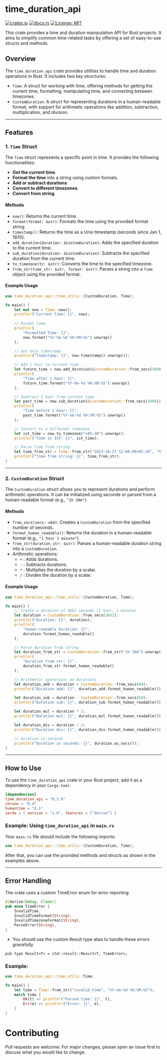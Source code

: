 # time_duration_api 
[![crates.io](https://img.shields.io/crates/v/time_duration_api)](https://crates.io/crates/time_duration_api) [![docs.rs](https://docs.rs/time_duration_api/badge.svg)](https://docs.rs/time_duration_api) [![License: MIT](https://img.shields.io/badge/License-MIT-yellow.svg)](https://opensource.org/licenses/MIT)

This crate provides a time and duration manipulation API for Rust projects. It aims to simplify common time-related tasks by offering a set of easy-to-use structs and methods.


## Overview

The `time_duration_api` crate provides utilities to handle time and duration operations in Rust. It includes two key structures:

- `Time`: A struct for working with time, offering methods for getting the current time, formatting, manipulating time, and converting between timezones.
- `CustomDuration`: A struct for representing durations in a human-readable format, with support for arithmetic operations like addition, subtraction, multiplication, and division.

---

## Features

### 1. `Time` Struct

The `Time` struct represents a specific point in time. It provides the following functionalities:

- **Get the current time**.
- **Format the time** into a string using custom formats.
- **Add or subtract durations**.
- **Convert to different timezones**.
- **Convert from string**.

#### Methods

- `now()`: Returns the current time.
- `format(format: &str)`: Formats the time using the provided format string.
- `timestamp()`: Returns the time as a Unix timestamp (seconds since Jan 1, 1970).
- `add_duration(duration: &CustomDuration)`: Adds the specified duration to the current time.
- `sub_duration(duration: &CustomDuration)`: Subtracts the specified duration from the current time.
- `to_timezone(tz: &str)`: Converts the time to the specified timezone.
- `from_str(time_str: &str, format: &str)`: Parses a string into a `Time` object using the provided format.

#### Example Usage

```rust
use time_duration_api::time_utils::{CustomDuration, Time};

fn main() {
    let mut now = Time::now();
    println!("Current Time: {}", now);
    
    // Format time
    println!(
        "Formatted Time: {}",
        now.format("%Y-%m-%d %H:%M:%S").unwrap()
    );

    // Get Unix timestamp
    println!("Timestamp: {}", now.timestamp().unwrap());

    // Add 1 hour to current time
    let future_time = now.add_duration(&CustomDuration::from_secs(3600));
    println!(
        "Time after 1 hour: {}",
        future_time.format("%Y-%m-%d %H:%M:%S").unwrap()
    );

    // Subtract 1 hour from current time
    let past_time = now.sub_duration(&CustomDuration::from_secs(3600));
    println!(
        "Time before 1 hour: {}",
        past_time.format("%Y-%m-%d %H:%M:%S").unwrap()
    );

    // Convert to a different timezone
    let ist_time = now.to_timezone("+05:30").unwrap();
    println!("Time in IST: {}", ist_time);

    // Parse time from string
    let time_from_str = Time::from_str("2023-10-27 12:00:00+05:30", "%Y-%m-%d %H:%M:%S%z").unwrap();
    println!("Time from string: {}", time_from_str);
}
```

---

### 2. `CustomDuration` Struct

The `CustomDuration` struct allows you to represent durations and perform arithmetic operations. It can be initialized using seconds or parsed from a human-readable format (e.g., `"1h 30m"`).

#### Methods

- `from_secs(secs: u64)`: Creates a `CustomDuration` from the specified number of seconds.
- `format_human_readable()`: Returns the duration in a human-readable format (e.g., `"1 hour 1 minute"`).
- `from_str(duration_str: &str)`: Parses a human-readable duration string into a `CustomDuration`.
- Arithmetic operations:
  - `+` : Adds durations.
  - `-` : Subtracts durations.
  - `*` : Multiplies the duration by a scalar.
  - `/` : Divides the duration by a scalar.

#### Example Usage

```rust
use time_duration_api::time_utils::{CustomDuration, Time};

fn main() {
    // Create a duration of 3661 seconds (1 hour, 1 minute)
    let duration = CustomDuration::from_secs(3661);
    println!("Duration: {}", duration);
    println!(
        "Human-readable Duration: {}",
        duration.format_human_readable()
    );

    // Parse duration from string
    let duration_from_str = CustomDuration::from_str("1h 30m").unwrap();
    println!(
        "Duration from str: {}",
        duration_from_str.format_human_readable()
    );

    // Arithmetic operations on durations
    let duration_add = duration + CustomDuration::from_secs(60);
    println!("Duration add: {}", duration_add.format_human_readable());

    let duration_sub = duration - CustomDuration::from_secs(60);
    println!("Duration sub: {}", duration_sub.format_human_readable());

    let duration_mul = duration * 2;
    println!("Duration mul: {}", duration_mul.format_human_readable());

    let duration_div = duration / 2;
    println!("Duration div: {}", duration_div.format_human_readable());

    // Duration in seconds
    println!("Duration in seconds: {}", duration.as_secs());
}
```

---

## How to Use

To use the `time_duration_api` crate in your Rust project, add it as a dependency in your `Cargo.toml`:

```toml
[dependencies]
time_duration_api = "0.1.9"
chrono = "0.4"
humantime = "2.1"
serde = { version = "1.0", features = ["derive"] }
```

### Example: Using `time_duration_api` in `main.rs`

Your `main.rs` file should include the following imports:

```rust
use time_duration_api::time_utils::{CustomDuration, Time};
```

After that, you can use the provided methods and structs as shown in the examples above.

---
## Error Handling
The crate uses a custom TimeError enum for error reporting:
```rust
#[derive(Debug, Clone)]
pub enum TimeError {
    InvalidTime,
    InvalidTimeFormat(String),
    InvalidTimezoneFormat(String),
    ParseError(String),
}
```

- You should use the custom Result type alias to handle these errors gracefully.
```
pub type Result<T> = std::result::Result<T, TimeError>;
```
### Example:
```rust
use time_duration_api::time_utils::Time;

fn main() {
    let time = Time::from_str("invalid_time", "%Y-%m-%d %H:%M:%S");
    match time {
        Ok(t) => println!("Parsed time: {}", t),
        Err(e) => println!("Error: {}", e),
    }
}
```

# Contributing
Pull requests are welcome. For major changes, please open an issue first to discuss what you would like to change.

